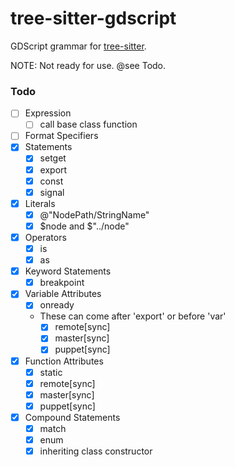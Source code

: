 tree-sitter-gdscript
==================

GDScript grammar for [tree-sitter][].

NOTE: Not ready for use. @see Todo.

### Todo

- [ ] Expression
  - [ ] call base class function
- [ ] Format Specifiers
- [X] Statements
  - [X] setget
  - [X] export
  - [X] const
  - [X] signal
- [X] Literals
  - [X] @"NodePath/StringName"
  - [X] $node and $"../node"
- [X] Operators
  - [X] is
  - [X] as
- [X] Keyword Statements
  - [X] breakpoint
- [X] Variable Attributes
  - [X] onready
  - These can come after 'export' or before 'var'
    - [X] remote[sync]
    - [X] master[sync]
    - [X] puppet[sync]
- [X] Function Attributes
  - [X] static
  - [X] remote[sync]
  - [X] master[sync]
  - [X] puppet[sync]
- [X] Compound Statements
  - [X] match
  - [X] enum
  - [X] inheriting class constructor

[tree-sitter]: https://github.com/tree-sitter/tree-sitter
